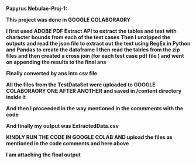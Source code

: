 **Papyrus Nebulae-Proj-1:**

**This project was done in GOOGLE COLABORAORY**

**I first used ADOBE PDF Extract API to extract the tables and text with character bounds from each of the test cases**
**Then I unzipped the outputs and read the json file to extract out the text using RegEx in Python and Pandas to create the dataframe**
**I then read the tables from the zip files and then created a cross join (for each test case pdf file ) and went on appending the results to the final ans**

**Finally converted by ans into csv file**

**All the files from the TestDataSet were uploaded to GOOGLE COLABORAORY **ONE AFTER ANOTHER** and saved in /content directory inside it**

**And then I proceeded in the way mentioned in the commments with the code**

**And finally my output was ExtractedData.csv**

**KINDLY RUN THE CODE IN GOOGLE COLAB AND upload the files as mentioned in the code comments and here above**

**I am attaching the final output**

